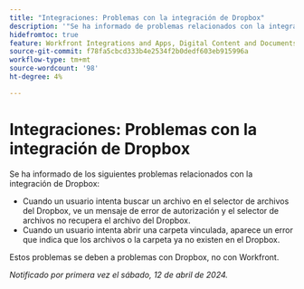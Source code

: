 ```yaml
---
title: "Integraciones: Problemas con la integración de Dropbox"
description: '"Se ha informado de problemas relacionados con la integración de Dropbox".'
hidefromtoc: true
feature: Workfront Integrations and Apps, Digital Content and Documents
source-git-commit: f78fa5cbcd333b4e2534f2b0dedf603eb915996a
workflow-type: tm+mt
source-wordcount: '98'
ht-degree: 4%

---
```



# Integraciones: Problemas con la integración de Dropbox

Se ha informado de los siguientes problemas relacionados con la integración de Dropbox:

* Cuando un usuario intenta buscar un archivo en el selector de archivos del Dropbox, ve un mensaje de error de autorización y el selector de archivos no recupera el archivo del Dropbox.
* Cuando un usuario intenta abrir una carpeta vinculada, aparece un error que indica que los archivos o la carpeta ya no existen en el Dropbox.

Estos problemas se deben a problemas con Dropbox, no con Workfront.

_Notificado por primera vez el sábado, 12 de abril de 2024._
